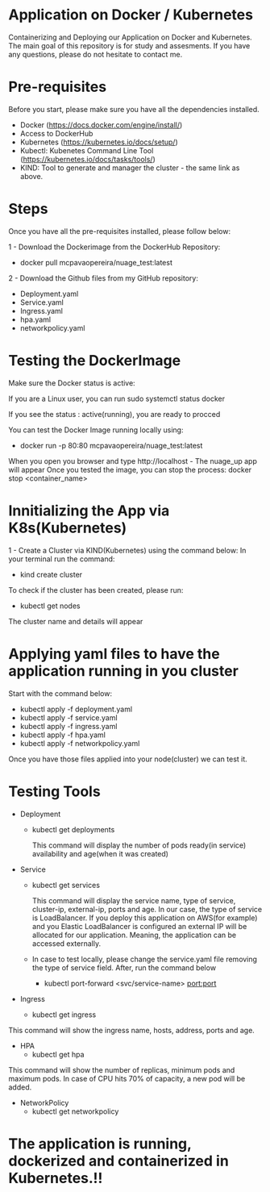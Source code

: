 # Application on Docker / Kubernetes
Containerizing and Deploying our Application on Docker and Kubernetes. 
The main goal of this repository is for study and assesments. 
If you have any questions, please do not hesitate to contact me.

# Pre-requisites 
Before you start, please make sure you have all the dependencies installed.
- Docker (https://docs.docker.com/engine/install/)
- Access to DockerHub
- Kubernetes (https://kubernetes.io/docs/setup/)
- Kubectl: Kubenetes Command Line Tool (https://kubernetes.io/docs/tasks/tools/)
- KIND: Tool to generate and manager the cluster - the same link as above.

# Steps
Once you have all the pre-requisites installed, please follow below:

1 - Download the Dockerimage from the DockerHub Repository:
- docker pull mcpavaopereira/nuage_test:latest
  
2 - Download the Github files from my GitHub repository:
- Deployment.yaml
- Service.yaml
- Ingress.yaml
- hpa.yaml
- networkpolicy.yaml

# Testing the DockerImage 

Make sure the Docker status is active:

If you are a Linux user, you can run 
sudo systemctl status docker 

If you see the status : active(running), you are ready to procced

You can test the Docker Image running locally using: 
- docker run -p 80:80 mcpavaopereira/nuage_test:latest

When you open you browser and type http://localhost - The nuage_up app will appear
Once you tested the image, you can stop the process:
    docker stop <container_name>

# Innitializing the App via K8s(Kubernetes)

1 - Create a Cluster via KIND(Kubernetes) using the command below:
In your terminal run the command: 
- kind create cluster

 To check if the cluster has been created, please run:
- kubectl get nodes

The cluster name and details will appear

# Applying yaml files to have the application running in you cluster

Start with the command below:

- kubectl apply -f deployment.yaml
- kubectl apply -f service.yaml
- kubectl apply -f ingress.yaml
- kubectl apply -f hpa.yaml
- kubectl apply -f networkpolicy.yaml

Once you have those files applied into your node(cluster) we can test it.

# Testing Tools
- Deployment
  - kubectl get deployments

    This command will display the number of pods ready(in service) availability and age(when it was created)

- Service
  - kubectl get services

    This command will display the service name, type of service, cluster-ip, external-ip, ports and age.
    In our case, the type of service is LoadBalancer. If you deploy this application on AWS(for example) and you Elastic LoadBalancer is configured
    an external IP will be allocated for our application. Meaning, the application can be accessed externally.

  - In case to test locally, please change the service.yaml file removing the type of service field. After, run the command below
    - kubectl port-forward <svc/service-name> <port:port>

- Ingress
  - kubectl get ingress

This command will show the ingress name, hosts, address, ports and age.

- HPA
  - kubectl get hpa

This command will show the number of replicas, minimum pods and maximum pods. In case of CPU hits 70% of capacity, a new pod will be added.
 
- NetworkPolicy
  - kubectl get networkpolicy

# The application is running, dockerized and containerized in Kubernetes.!! 



